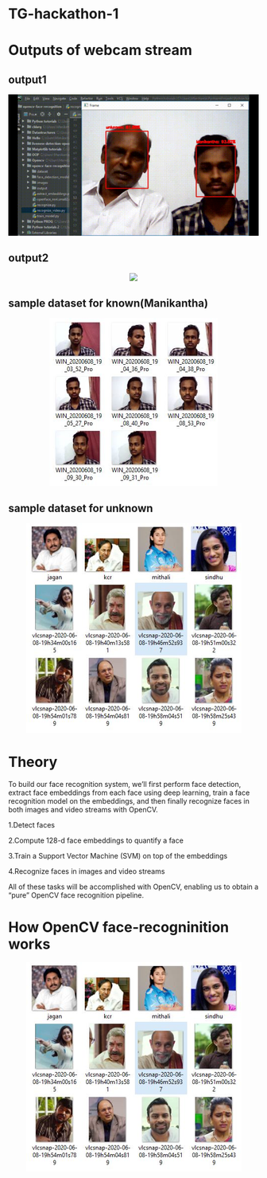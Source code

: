 # TG-hackathon-1
# Outputs of webcam stream
## output1
 <p align="center">
   <img src="output221.gif">
  </p>
  
## output2
 <p align="center">
   <img src="output222.gif">
  </p>


## sample dataset for known(Manikantha)
 <p align="center">
   <img src="cap21.JPG">
  </p>
  
## sample dataset for unknown
 <p align="center">
   <img src="cap22.JPG">
  </p>


# Theory
To build our face recognition system, we’ll first perform face detection, extract face embeddings from each face using deep learning, train a face recognition model on the embeddings, and then finally recognize faces in both images and video streams with OpenCV.

1.Detect faces

2.Compute 128-d face embeddings to quantify a face

3.Train a Support Vector Machine (SVM) on top of the embeddings

4.Recognize faces in images and video streams

All of these tasks will be accomplished with OpenCV, enabling us to obtain a “pure” OpenCV face recognition pipeline.

# How OpenCV face-recogninition works
<p align="center">
   <img src="cap22.JPG">
  </p>

